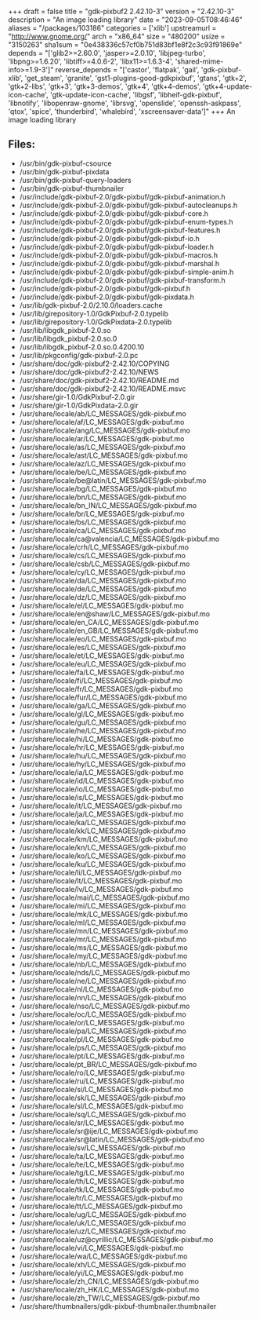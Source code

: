 +++
draft = false
title = "gdk-pixbuf2 2.42.10-3"
version = "2.42.10-3"
description = "An image loading library"
date = "2023-09-05T08:46:46"
aliases = "/packages/103186"
categories = ['xlib']
upstreamurl = "http://www.gnome.org/"
arch = "x86_64"
size = "480200"
usize = "3150263"
sha1sum = "0e438336c57cf0b751d83bf1e8f2c3c93f91869e"
depends = "['glib2>=2.60.0', 'jasper>=2.0.10', 'libjpeg-turbo', 'libpng>=1.6.20', 'libtiff>=4.0.6-2', 'libx11>=1.6.3-4', 'shared-mime-info>=1.9-3']"
reverse_depends = "['castor', 'flatpak', 'gail', 'gdk-pixbuf-xlib', 'get_steam', 'granite', 'gst1-plugins-good-gdkpixbuf', 'gtans', 'gtk+2', 'gtk+2-libs', 'gtk+3', 'gtk+3-demos', 'gtk+4', 'gtk+4-demos', 'gtk+4-update-icon-cache', 'gtk-update-icon-cache', 'libgsf', 'libheif-gdk-pixbuf', 'libnotify', 'libopenraw-gnome', 'librsvg', 'openslide', 'openssh-askpass', 'qtox', 'spice', 'thunderbird', 'whalebird', 'xscreensaver-data']"
+++
An image loading library

## Files: 
* /usr/bin/gdk-pixbuf-csource
* /usr/bin/gdk-pixbuf-pixdata
* /usr/bin/gdk-pixbuf-query-loaders
* /usr/bin/gdk-pixbuf-thumbnailer
* /usr/include/gdk-pixbuf-2.0/gdk-pixbuf/gdk-pixbuf-animation.h
* /usr/include/gdk-pixbuf-2.0/gdk-pixbuf/gdk-pixbuf-autocleanups.h
* /usr/include/gdk-pixbuf-2.0/gdk-pixbuf/gdk-pixbuf-core.h
* /usr/include/gdk-pixbuf-2.0/gdk-pixbuf/gdk-pixbuf-enum-types.h
* /usr/include/gdk-pixbuf-2.0/gdk-pixbuf/gdk-pixbuf-features.h
* /usr/include/gdk-pixbuf-2.0/gdk-pixbuf/gdk-pixbuf-io.h
* /usr/include/gdk-pixbuf-2.0/gdk-pixbuf/gdk-pixbuf-loader.h
* /usr/include/gdk-pixbuf-2.0/gdk-pixbuf/gdk-pixbuf-macros.h
* /usr/include/gdk-pixbuf-2.0/gdk-pixbuf/gdk-pixbuf-marshal.h
* /usr/include/gdk-pixbuf-2.0/gdk-pixbuf/gdk-pixbuf-simple-anim.h
* /usr/include/gdk-pixbuf-2.0/gdk-pixbuf/gdk-pixbuf-transform.h
* /usr/include/gdk-pixbuf-2.0/gdk-pixbuf/gdk-pixbuf.h
* /usr/include/gdk-pixbuf-2.0/gdk-pixbuf/gdk-pixdata.h
* /usr/lib/gdk-pixbuf-2.0/2.10.0/loaders.cache
* /usr/lib/girepository-1.0/GdkPixbuf-2.0.typelib
* /usr/lib/girepository-1.0/GdkPixdata-2.0.typelib
* /usr/lib/libgdk_pixbuf-2.0.so
* /usr/lib/libgdk_pixbuf-2.0.so.0
* /usr/lib/libgdk_pixbuf-2.0.so.0.4200.10
* /usr/lib/pkgconfig/gdk-pixbuf-2.0.pc
* /usr/share/doc/gdk-pixbuf2-2.42.10/COPYING
* /usr/share/doc/gdk-pixbuf2-2.42.10/NEWS
* /usr/share/doc/gdk-pixbuf2-2.42.10/README.md
* /usr/share/doc/gdk-pixbuf2-2.42.10/README.msvc
* /usr/share/gir-1.0/GdkPixbuf-2.0.gir
* /usr/share/gir-1.0/GdkPixdata-2.0.gir
* /usr/share/locale/ab/LC_MESSAGES/gdk-pixbuf.mo
* /usr/share/locale/af/LC_MESSAGES/gdk-pixbuf.mo
* /usr/share/locale/ang/LC_MESSAGES/gdk-pixbuf.mo
* /usr/share/locale/ar/LC_MESSAGES/gdk-pixbuf.mo
* /usr/share/locale/as/LC_MESSAGES/gdk-pixbuf.mo
* /usr/share/locale/ast/LC_MESSAGES/gdk-pixbuf.mo
* /usr/share/locale/az/LC_MESSAGES/gdk-pixbuf.mo
* /usr/share/locale/be/LC_MESSAGES/gdk-pixbuf.mo
* /usr/share/locale/be@latin/LC_MESSAGES/gdk-pixbuf.mo
* /usr/share/locale/bg/LC_MESSAGES/gdk-pixbuf.mo
* /usr/share/locale/bn/LC_MESSAGES/gdk-pixbuf.mo
* /usr/share/locale/bn_IN/LC_MESSAGES/gdk-pixbuf.mo
* /usr/share/locale/br/LC_MESSAGES/gdk-pixbuf.mo
* /usr/share/locale/bs/LC_MESSAGES/gdk-pixbuf.mo
* /usr/share/locale/ca/LC_MESSAGES/gdk-pixbuf.mo
* /usr/share/locale/ca@valencia/LC_MESSAGES/gdk-pixbuf.mo
* /usr/share/locale/crh/LC_MESSAGES/gdk-pixbuf.mo
* /usr/share/locale/cs/LC_MESSAGES/gdk-pixbuf.mo
* /usr/share/locale/csb/LC_MESSAGES/gdk-pixbuf.mo
* /usr/share/locale/cy/LC_MESSAGES/gdk-pixbuf.mo
* /usr/share/locale/da/LC_MESSAGES/gdk-pixbuf.mo
* /usr/share/locale/de/LC_MESSAGES/gdk-pixbuf.mo
* /usr/share/locale/dz/LC_MESSAGES/gdk-pixbuf.mo
* /usr/share/locale/el/LC_MESSAGES/gdk-pixbuf.mo
* /usr/share/locale/en@shaw/LC_MESSAGES/gdk-pixbuf.mo
* /usr/share/locale/en_CA/LC_MESSAGES/gdk-pixbuf.mo
* /usr/share/locale/en_GB/LC_MESSAGES/gdk-pixbuf.mo
* /usr/share/locale/eo/LC_MESSAGES/gdk-pixbuf.mo
* /usr/share/locale/es/LC_MESSAGES/gdk-pixbuf.mo
* /usr/share/locale/et/LC_MESSAGES/gdk-pixbuf.mo
* /usr/share/locale/eu/LC_MESSAGES/gdk-pixbuf.mo
* /usr/share/locale/fa/LC_MESSAGES/gdk-pixbuf.mo
* /usr/share/locale/fi/LC_MESSAGES/gdk-pixbuf.mo
* /usr/share/locale/fr/LC_MESSAGES/gdk-pixbuf.mo
* /usr/share/locale/fur/LC_MESSAGES/gdk-pixbuf.mo
* /usr/share/locale/ga/LC_MESSAGES/gdk-pixbuf.mo
* /usr/share/locale/gl/LC_MESSAGES/gdk-pixbuf.mo
* /usr/share/locale/gu/LC_MESSAGES/gdk-pixbuf.mo
* /usr/share/locale/he/LC_MESSAGES/gdk-pixbuf.mo
* /usr/share/locale/hi/LC_MESSAGES/gdk-pixbuf.mo
* /usr/share/locale/hr/LC_MESSAGES/gdk-pixbuf.mo
* /usr/share/locale/hu/LC_MESSAGES/gdk-pixbuf.mo
* /usr/share/locale/hy/LC_MESSAGES/gdk-pixbuf.mo
* /usr/share/locale/ia/LC_MESSAGES/gdk-pixbuf.mo
* /usr/share/locale/id/LC_MESSAGES/gdk-pixbuf.mo
* /usr/share/locale/io/LC_MESSAGES/gdk-pixbuf.mo
* /usr/share/locale/is/LC_MESSAGES/gdk-pixbuf.mo
* /usr/share/locale/it/LC_MESSAGES/gdk-pixbuf.mo
* /usr/share/locale/ja/LC_MESSAGES/gdk-pixbuf.mo
* /usr/share/locale/ka/LC_MESSAGES/gdk-pixbuf.mo
* /usr/share/locale/kk/LC_MESSAGES/gdk-pixbuf.mo
* /usr/share/locale/km/LC_MESSAGES/gdk-pixbuf.mo
* /usr/share/locale/kn/LC_MESSAGES/gdk-pixbuf.mo
* /usr/share/locale/ko/LC_MESSAGES/gdk-pixbuf.mo
* /usr/share/locale/ku/LC_MESSAGES/gdk-pixbuf.mo
* /usr/share/locale/li/LC_MESSAGES/gdk-pixbuf.mo
* /usr/share/locale/lt/LC_MESSAGES/gdk-pixbuf.mo
* /usr/share/locale/lv/LC_MESSAGES/gdk-pixbuf.mo
* /usr/share/locale/mai/LC_MESSAGES/gdk-pixbuf.mo
* /usr/share/locale/mi/LC_MESSAGES/gdk-pixbuf.mo
* /usr/share/locale/mk/LC_MESSAGES/gdk-pixbuf.mo
* /usr/share/locale/ml/LC_MESSAGES/gdk-pixbuf.mo
* /usr/share/locale/mn/LC_MESSAGES/gdk-pixbuf.mo
* /usr/share/locale/mr/LC_MESSAGES/gdk-pixbuf.mo
* /usr/share/locale/ms/LC_MESSAGES/gdk-pixbuf.mo
* /usr/share/locale/my/LC_MESSAGES/gdk-pixbuf.mo
* /usr/share/locale/nb/LC_MESSAGES/gdk-pixbuf.mo
* /usr/share/locale/nds/LC_MESSAGES/gdk-pixbuf.mo
* /usr/share/locale/ne/LC_MESSAGES/gdk-pixbuf.mo
* /usr/share/locale/nl/LC_MESSAGES/gdk-pixbuf.mo
* /usr/share/locale/nn/LC_MESSAGES/gdk-pixbuf.mo
* /usr/share/locale/nso/LC_MESSAGES/gdk-pixbuf.mo
* /usr/share/locale/oc/LC_MESSAGES/gdk-pixbuf.mo
* /usr/share/locale/or/LC_MESSAGES/gdk-pixbuf.mo
* /usr/share/locale/pa/LC_MESSAGES/gdk-pixbuf.mo
* /usr/share/locale/pl/LC_MESSAGES/gdk-pixbuf.mo
* /usr/share/locale/ps/LC_MESSAGES/gdk-pixbuf.mo
* /usr/share/locale/pt/LC_MESSAGES/gdk-pixbuf.mo
* /usr/share/locale/pt_BR/LC_MESSAGES/gdk-pixbuf.mo
* /usr/share/locale/ro/LC_MESSAGES/gdk-pixbuf.mo
* /usr/share/locale/ru/LC_MESSAGES/gdk-pixbuf.mo
* /usr/share/locale/si/LC_MESSAGES/gdk-pixbuf.mo
* /usr/share/locale/sk/LC_MESSAGES/gdk-pixbuf.mo
* /usr/share/locale/sl/LC_MESSAGES/gdk-pixbuf.mo
* /usr/share/locale/sq/LC_MESSAGES/gdk-pixbuf.mo
* /usr/share/locale/sr/LC_MESSAGES/gdk-pixbuf.mo
* /usr/share/locale/sr@ije/LC_MESSAGES/gdk-pixbuf.mo
* /usr/share/locale/sr@latin/LC_MESSAGES/gdk-pixbuf.mo
* /usr/share/locale/sv/LC_MESSAGES/gdk-pixbuf.mo
* /usr/share/locale/ta/LC_MESSAGES/gdk-pixbuf.mo
* /usr/share/locale/te/LC_MESSAGES/gdk-pixbuf.mo
* /usr/share/locale/tg/LC_MESSAGES/gdk-pixbuf.mo
* /usr/share/locale/th/LC_MESSAGES/gdk-pixbuf.mo
* /usr/share/locale/tk/LC_MESSAGES/gdk-pixbuf.mo
* /usr/share/locale/tr/LC_MESSAGES/gdk-pixbuf.mo
* /usr/share/locale/tt/LC_MESSAGES/gdk-pixbuf.mo
* /usr/share/locale/ug/LC_MESSAGES/gdk-pixbuf.mo
* /usr/share/locale/uk/LC_MESSAGES/gdk-pixbuf.mo
* /usr/share/locale/uz/LC_MESSAGES/gdk-pixbuf.mo
* /usr/share/locale/uz@cyrillic/LC_MESSAGES/gdk-pixbuf.mo
* /usr/share/locale/vi/LC_MESSAGES/gdk-pixbuf.mo
* /usr/share/locale/wa/LC_MESSAGES/gdk-pixbuf.mo
* /usr/share/locale/xh/LC_MESSAGES/gdk-pixbuf.mo
* /usr/share/locale/yi/LC_MESSAGES/gdk-pixbuf.mo
* /usr/share/locale/zh_CN/LC_MESSAGES/gdk-pixbuf.mo
* /usr/share/locale/zh_HK/LC_MESSAGES/gdk-pixbuf.mo
* /usr/share/locale/zh_TW/LC_MESSAGES/gdk-pixbuf.mo
* /usr/share/thumbnailers/gdk-pixbuf-thumbnailer.thumbnailer
